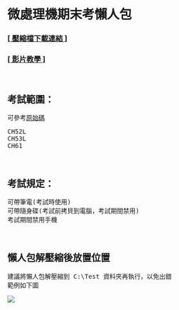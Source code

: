 <h1>微處理機期末考懶人包</h1>

<h3><a href="https://github.com/iambjlu/109-2-wei-chu-li-ji-final-exam/raw/main/懶人包/懶人包.zip"> [ 壓縮檔下載連結 ] </a></h3>
<h3><a href="https://www.youtube.com/playlist?list=PLy3zXB5cF7FNddqZnTlcHq3roLsJUeqo8"> [ 影片教學 ] </a></h3><br>

<h2>考試範圍：</h2>
可參考<a href="https://github.com/iambjlu/109-2-wei-chu-li-ji-final-exam-package-for-lazy-human/tree/main/原始碼">原始碼</a><br>
<pre>
CH52L
CH53L
CH61
</pre><br>

<h2>考試規定：</h2>
<pre>
可帶筆電(考試時使用)
可帶隨身碟(考試前拷貝到電腦，考試期間禁用)
考試期間禁用手機
</pre><br>

<h2>懶人包解壓縮後放置位置</h2>
<pre>
建議將懶人包解壓縮到 C:\Test 資料夾再執行，以免出錯
範例如下圖
</pre>
<img src="https://github.com/iambjlu/109-2-wei-chu-li-ji-final-exam-package-for-lazy-human/raw/main/懶人包/懶人包解壓縮後放置位置範例.jpg"></img><br>
